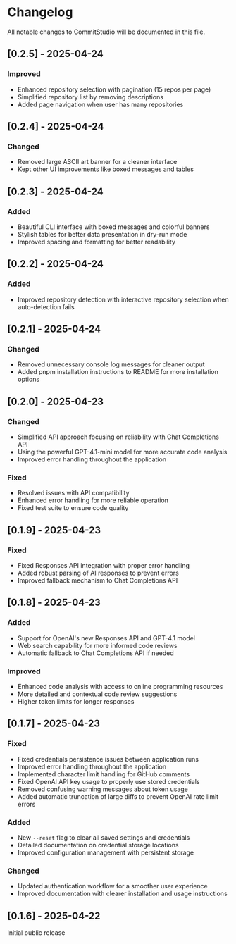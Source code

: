 # Changelog

All notable changes to CommitStudio will be documented in this file.

## [0.2.5] - 2025-04-24

### Improved
- Enhanced repository selection with pagination (15 repos per page)
- Simplified repository list by removing descriptions
- Added page navigation when user has many repositories

## [0.2.4] - 2025-04-24

### Changed
- Removed large ASCII art banner for a cleaner interface
- Kept other UI improvements like boxed messages and tables

## [0.2.3] - 2025-04-24

### Added
- Beautiful CLI interface with boxed messages and colorful banners
- Stylish tables for better data presentation in dry-run mode
- Improved spacing and formatting for better readability

## [0.2.2] - 2025-04-24

### Added
- Improved repository detection with interactive repository selection when auto-detection fails

## [0.2.1] - 2025-04-24

### Changed
- Removed unnecessary console log messages for cleaner output
- Added pnpm installation instructions to README for more installation options

## [0.2.0] - 2025-04-23

### Changed
- Simplified API approach focusing on reliability with Chat Completions API
- Using the powerful GPT-4.1-mini model for more accurate code analysis
- Improved error handling throughout the application

### Fixed
- Resolved issues with API compatibility
- Enhanced error handling for more reliable operation
- Fixed test suite to ensure code quality

## [0.1.9] - 2025-04-23

### Fixed
- Fixed Responses API integration with proper error handling
- Added robust parsing of AI responses to prevent errors
- Improved fallback mechanism to Chat Completions API

## [0.1.8] - 2025-04-23

### Added
- Support for OpenAI's new Responses API and GPT-4.1 model
- Web search capability for more informed code reviews
- Automatic fallback to Chat Completions API if needed

### Improved
- Enhanced code analysis with access to online programming resources
- More detailed and contextual code review suggestions
- Higher token limits for longer responses

## [0.1.7] - 2025-04-23

### Fixed
- Fixed credentials persistence issues between application runs
- Improved error handling throughout the application
- Implemented character limit handling for GitHub comments
- Fixed OpenAI API key usage to properly use stored credentials
- Removed confusing warning messages about token usage
- Added automatic truncation of large diffs to prevent OpenAI rate limit errors

### Added
- New `--reset` flag to clear all saved settings and credentials
- Detailed documentation on credential storage locations
- Improved configuration management with persistent storage

### Changed
- Updated authentication workflow for a smoother user experience
- Improved documentation with clearer installation and usage instructions

## [0.1.6] - 2025-04-22

Initial public release 